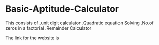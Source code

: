 # Basic-Aptitude-Calculator
This consists of 
  .unit digit calculator
  .Quadratic equation Solving 
  .No.of zeros in a factorial
  .Remainder Calculator
  
The link for the website is  
